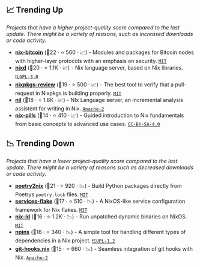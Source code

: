 ## 📈 Trending Up

_Projects that have a higher project-quality score compared to the last update. There might be a variety of reasons, such as increased downloads or code activity._

- <b><a href="https://github.com/fort-nix/nix-bitcoin">nix-bitcoin</a></b> (🥇22 ·  ⭐ 560 · 📈) - Modules and packages for Bitcoin nodes with higher-layer protocols with an emphasis on security. <code><a href="http://bit.ly/34MBwT8">MIT</a></code>
- <b><a href="https://github.com/nix-community/nixd">nixd</a></b> (🥇20 ·  ⭐ 1.1K · 📈) - Nix language server, based on Nix libraries. <code><a href="http://bit.ly/37RvQcA">❗️LGPL-3.0</a></code>
- <b><a href="https://github.com/Mic92/nixpkgs-review">nixpkgs-review</a></b> (🥇19 ·  ⭐ 500 · 📈) - The best tool to verify that a pull-request in Nixpkgs is building properly. <code><a href="http://bit.ly/34MBwT8">MIT</a></code>
- <b><a href="https://github.com/oxalica/nil">nil</a></b> (🥈18 ·  ⭐ 1.6K · 📈) - NIx Language server, an incremental analysis assistent for writing in Nix. <code><a href="http://bit.ly/3nYMfla">Apache-2</a></code>
- <b><a href="https://github.com/NixOS/nix-pills">nix-pills</a></b> (🥈14 ·  ⭐ 410 · 📈) - Guided introduction to Nix fundamentals from basic concepts to advanced use cases. <code><a href="http://bit.ly/3mSooSG">CC-BY-SA-4.0</a></code>

## 📉 Trending Down

_Projects that have a lower project-quality score compared to the last update. There might be a variety of reasons such as decreased downloads or code activity._

- <b><a href="https://github.com/nix-community/poetry2nix">poetry2nix</a></b> (🥇21 ·  ⭐ 920 · 📉) - Build Python packages directly from Poetrys `poetry.lock` files. <code><a href="http://bit.ly/34MBwT8">MIT</a></code> <code><img src="https://www.python.org/static/favicon.ico" style="display:inline;" width="13" height="13"></code>
- <b><a href="https://github.com/juspay/services-flake">services-flake</a></b> (🥈17 ·  ⭐ 510 · 📉) - A NixOS-like service configuration framework for Nix flakes. <code><a href="http://bit.ly/34MBwT8">MIT</a></code>
- <b><a href="https://github.com/nix-community/nix-ld">nix-ld</a></b> (🥈16 ·  ⭐ 1.2K · 📉) - Run unpatched dynamic binaries on NixOS. <code><a href="http://bit.ly/34MBwT8">MIT</a></code>
- <b><a href="https://github.com/andir/npins">npins</a></b> (🥈16 ·  ⭐ 340 · 📉) - A simple tool for handling different types of dependencies in a Nix project. <code><a href="https://tldrlegal.com/search?q=EUPL-1.2">❗️EUPL-1.2</a></code>
- <b><a href="https://github.com/cachix/git-hooks.nix">git-hooks.nix</a></b> (🥈15 ·  ⭐ 660 · 📉) - Seamless integration of git hooks with Nix. <code><a href="http://bit.ly/3nYMfla">Apache-2</a></code>

